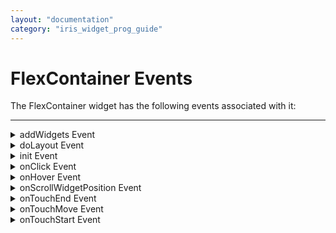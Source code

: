 ```yaml
---
layout: "documentation"
category: "iris_widget_prog_guide"
---
```

                               


FlexContainer Events
====================

The FlexContainer widget has the following events associated with it:

* * *


<details close markdown="block"><summary>addWidgets Event</summary>

* * *

An event callback invoked by the platform when the FlexContianer or FlexScrollContianer widget is accessed for the first time after its construction. This event gets executed only once on in the lifetime of the FlexContianer or FlexScrollContainer. If a destroyed FlexContianer or FlexScrollContainer is accessed, the FlexContianer or FlexScrollContainer is re-initialized and this event is invoked.

### Syntax

addWidgets()

### Read/Write

No. It is a constructor only property.

### Remarks

> **_Note:_** This event is applicable when the FlexContainer is created using the masters feature of VoltMX Iris.

If the FlexForm is not initialized then,

*   addWidgets event for a FlexContainer or FlexScrollContainer placed inside the Form is invoked after the addWidgets event of the FlexContainer or FlexScrollContainer.
*   If the multiple FlexContainer or FlexScrollContainers are placed in the Form, then addWidgets event of all the containers is invoked in the order they are added to the Form.
*   If the container is accessed before the Form is initialized, then the Form’s addWidgets event is invoked followed by FlexContainer or FlexScrollContainer’s.

If the FlexForm is initialized and the FlexContainer or FlexScrollContainer is added dynamically to the Form then,

*   The addWidgets callback for a FlexContainer or FlexScrollContainer is invoked immediately.
*   In SPA platform, addWidgets event is invoked even if any API on FlexContainer or FlexScrollContainer is invoked.
*   In Android, iOS, and Windows platforms, the event addWidgets is invoked only if any property on FlexContainer or FlexScrollContainer is invoked.

### Example

{% highlight VoltMx %}
//Sample code to set a callback to the addWidgets event for a FlexContainer widget.

myForm.myFlex.addWidgets=addWidgetsCallback;

function addWidgetsCallback() {
    //write your logic to create and add child widgets
}
{% endhighlight %}

### Platform Availability

*   iOS
*   Android
*   Windows
*   SPA

* * *

</details>
<details close markdown="block"><summary>doLayout Event</summary>

* * *

This event is invoked for every widget when the widget position and dimensions are computed. This event is invoked for all the widgets placed inside flex containers. This event is invoked in the order in which the widgets are added to the widget hierarchy and expect the frame property of the widget is calculated and available for use within this event.

### Syntax

{% highlight VoltMx %}
doLayout()
{% endhighlight %}

### Read/Write

Read + Write

### Remarks

This event is used to set the layout properties of child widgets in the relation to self and peer widgets whose layout is not yet performed.

The frame values will be available correctly only in the doLayout callback. Usage of the frame property in postShow is not suggested as layout cycles are still being calculated even after firing the postShow of the form.

> **_Note:_** The number of times this event invoked may vary per platform. It is not recommended to write business logic assuming that this function is invoked only once when there is a change in positional or dimensional properties. This event will not trigger when transformations are applied though widget is moved or scaled or rotated from its original location.

### Example

{% highlight VoltMx %}
//Sample code to set doLayout event callback to a button widget.
/*This code changes the top property of button2 and makes it appear below button1.*/
myForm.button1.doLayout=doLayoutButton1;


function doLayoutButton1(){
      
    myForm.button2.top = myForm.button1.frame.height;
}
{% endhighlight %}

### Platform Availability

*   iOS
*   Android
*   Windows
*   SPA

* * *

</details>
<details close markdown="block"><summary>init Event</summary>

* * *

This event is invoked only once in widgets life cycle that is when the FlexContainer or FlexScrollContainer is ready with its widget hierarchy. This event is invoked after [addwidgets](#masterda) method is invoked.

### Syntax
{% highlight VoltMx %}
init
{% endhighlight %}

### Read/Write

No. It is a constructor only property.

### Remarks

> **_Note:_** This event is applicable when the FlexContainer is created using the masters feature of VoltMX Iris.

If the FlexForm is not initialized then,

*   init event for a FlexContainer or FlexScrollContainer placed in the Form is invoked after the execution of init event of the FlexContainer or FlexScrollContainer.
*   If the multiple FlexContainer or FlexScrollContainers are placed in the Form, then init event of all the containers is invoked in the order they are added to the Form.
*   If the container is accessed before the Form is initialized, then the Form’s init event is invoked followed by FlexContainer or FlexScrollContainer’s.

If the FlexForm is initialized and the FlexContainer or FlexScrollContainer is added dynamically to the Form then,

*   The init callback for a FlexContainer or FlexScrollContainer is invoked immediately.
*   In SPA platform, init event is invoked even if any API on FlexContainer or FlexScrollContainer is invoked.
*   In Android, iOS, and Windows platforms, the event init is invoked only if any property on FlexContainer or FlexScrollContainer is invoked.

### Example

{% highlight VoltMx %}
//Sample code
var flexContainer = new voltmx.ui.FlexContainer({
	"id": "flexContainer2142450206171182",
	"top": "0dp",
	"left": "0dp",
	"width": "50%",
	"height": "100dp",
	"zIndex": 1,
	"isVisible": true,
	"clipBounds": true,
	"Location": "[0,0]",
	"skin": "skn1",
	"layoutType": voltmx.flex.FREE_FORM,
	"init": initCallback
});

function initCallback() {
	//write your logic to initialize. 
} 
{% endhighlight %}

### Platform Availability

*   iOS
*   Android
*   Windows
*   SPA

* * *

</details>
<details close markdown="block"><summary>onClick Event</summary>

* * *

A callback event is invoked by the platform when the user performs a click action on the FlexContainer widget.

### Syntax

{% highlight VoltMx %}
onClick()
{% endhighlight %}

### Parameters

widget \[widgetref\]

Optional. Handle to the widget instance that raised the event.

Context \[Object\]

Optional. This parameter is applicable only when the FlexContainer is placed in a Segment rowTemplate or sectionTemplate. The argument context object has the following parameters:

> rowIndex \[Number\]

> Optional. Index of the row that contains the FlexContainer. It is not available if the FlexContainer is placed in a section header.

> sectionIndex \[Number\]

> Index of the section row that contains the FlexContainer.

> widgetInfo \[widgetref\]

> Handle to the parent widget instance (Segment) that contains the FlexContainer.

> **_Note:_** The behavior of this event is undefined when **onClick** and a **single tab gesture** are defined for a FlexContainer.

### Read/Write

Read + Write

Remarks

If the onClick event is not defined for the FlexContainer Widget, the FocusSkin is not shown when user performs click action on the FlexContainer.

### Example

{% highlight VoltMx %}
//Sample code to set callback to onClick event for a FlexContainer widget.

myForm.myFlex.onClick=flexClickExample;

function flexClickExample(eventobject) {
    voltmx.print("The eventobject is " + eventobject);
}  
//Sample code to set callback to onClick event of a FlexContiner widget inside a Segment.  
  
myForm.myFlex.onClick=flexClickExample;  
function flexClickExample(eventobject, context) {
    voltmx.print("The event object is " + eventobject + "and the context is " + );
}  

{% endhighlight %}

### Platform Availability

*   iOS
*   Android
*   Windows
*   SPA

* * *

</details>
<details close markdown="block"><summary>onHover Event</summary>

* * *

An event callback is invoked by the platform based on the below actions:

*   When the mouse enters into the widget region.
*   When the mouse moves with in the widget region.
*   When the mouse leaves from the widget region.

> **_Note:_** When the event callback is invoked, corresponding widget state is not updated as selected/unselected.

### Important Considerations

Below are the points to be considered while using onHover event.

*   To remove onHover event on a widget, set it to null.
{% highlight VoltMx %}
widget.onHover = null;
{% endhighlight %}
*   Data / computing intense operations should not be performed in onHover callback.
*   Avoid network calls in onHover event as it affects the performance.
*   Use this event to update the skin.
*   When an onHover event is defined to both parent and child widgets, the onHover event executes as follows:  
      
    *   When mouse moves into parent widget, then MOUSE\_ENTER event gets fired on the parent widget.
    *   When mouse moves inside the parent widget, then MOUSE\_MOVE event is fired continuously till mouse moves inside the parent widget.
    *   When mouse moves into the child widget area, then MOUSE\_ENTER event gets fired on the child widget.
    *   When mouse moves inside the child widget area, then MOUSE\_MOVE event is fired on child widget and also on the parent widget.
    *   When mouse moves out of the child widget area, then MOUSE\_LEAVE event gets fired on child widget and MOUSE\_MOVE event gets fired on the parent widget.
    *   When mouse moves out of the parent widget, then MOUSE\_LEAVE event gets fired on the parent widget.

### Syntax

{% highlight VoltMx %}
onHover()
{% endhighlight %}

### Parameters

widget

Optional. Handle to the widget instance that raised the event.

context

Optional. Specifies the JSObject with the following key values.

 eventType
 
 Following are the options available:
 
    constants.ONHOVER\_MOUSE\_ENTER - When the mouse enters into the widget region.
    
    constants.ONHOVER\_MOUSE\_MOVE - When the mouse move within the widget region.
    
    constants.ONHOVER\_MOUSE\_LEAVE - When the mouse leaves from the widget region.
     sectionIndex
    
    Optional. Specifies the index of the section where the current focused row belongs. It is applicable only if parent is segmentedUI.
    
    rowIndex
    
    Optional. Specifies the index of the current focused row relative to its section. It is applicable only if parent is SegmentedUI or DataGrid.
    
    columnIndex
    
    Optional. Specifies the index of the cell in DataGrid where the mouse exists. It is applicable only if parent is DataGrid.
    
    selectionState
    
    Optional. Specifies the selection state when the widget is placed inside a segmentedUI and its selectionBehavior property is set as SEGUI\_MULTI\_BEHAVIOR or SEGUI\_SINGLE\_SELECT\_BEHAVIOR to indicate the current focused rows checked or unchecked state.
    
    index
    
    Optional. Specifies the index of the current focused image in ImageGallery or HorizontalImageStrip widgets. It is applicable only for ImageGallery or HorizontalImageStrip widgets.
    
    key
    
    Optional. Specifies the key of the element in a CheckBoxGroup or RadioButton widgets.
    
    pageX
    
    Specifies the horizontal coordinate of the onHover event relative to the whole document.
    
    pageY
    
    Specifies the vertical coordinate of the onHover event relative to the whole document.
    
    screenX
    
    Specifies the horizontal coordinate of the onHover event relative to the screen width.
    
    screenY
    
    Specifies the vertical coordinate of the onHover event relative to the screen height.

### Example

{% highlight VoltMx %}
//Sample code to use onHover eventfunction 
function onHoverEventCallback(widget, context) {
 voltmx.print("button hover event executed" + context.eventType);
 if (context.eventType == constants.ONHOVER_MOUSE_ENTER) {
  widget.skin = "yellow";
 } else if (context.eventType == constants.ONHOVER_MOUSE_MOVE) {
  widget.skin = "yellow";
 } else if (context.eventType == constants.ONHOVER_MOUSE_LEAVE) {
  widget.skin = "blue";
 }
}

function addHoverEvent() {
 voltmx.print("registering hover events");
 form1.button1.onHover = onHoverEventCallback;
}

function removeHoverEvent() {
 voltmx.print("removing hover events");
 form1.button1.onHover = null;
}  

{% endhighlight %}

### Platform Availability

Available on Desktop Web platform only

* * *

</details>
<details close markdown="block"><summary>onScrollWidgetPosition Event</summary>

* * *

This event callback is invoked by the platform when the widget location position gets changed on scrolling. The onScrollWidgetPosition event returns the positional coordinates of the widget's location with respect to the screen (screenX and screenY) and the parent container (frameX and frameY). This event is invoked asynchronously, and is not available for FlexForm widget.

### Syntax
{% highlight VoltMx %}
onScrollWidgetPosition()
{% endhighlight %}

### Read/Write

Read + Write

### Example

{% highlight VoltMx %}
var LabelWdg = new voltmx.ui.Label(basicConf, layoutConf, pspConf);
form.add(LabelWdg);
LabelWdg.onScrollWidgetPosition = onScrollWidgetPositionCallBack;

function onScrollWidgetPositionCallBack(wdg, screenX, screenY, frameX, frameY) { //wdg : Widget that is registered for onScrollWidgetPosition.
    /*screenX : Position of widget with respect to 
the screen's X - coordinates (after downsizing the navigation bar and status bar).*/
    /*screenY : Position of widget with respect to the screen's Y - 
coordinates (after downsizing the navigation bar and status bar).*/
    //frameX : Position of widget with respect to parent container's X- coordinates.
    //frameY : Position of widget with respect to parent container's Y- coordinates.
}
{% endhighlight %}

### Platform Availability

*   Not Accessible from IDE
*   Android, iOS, SPA, and Windows

* * *

</details>
<details close markdown="block"><summary>onTouchEnd Event</summary>

* * *

An event callback is invoked by the platform when the user touch is released from the touch surface.

### Syntax
{% highlight VoltMx %}
onTouchEnd ()
{% endhighlight %}

### Optional Parameters

source

Handle to the widget reference on which the user touch has ended.

x

Specifies the x-coordinate with in the widget with respect to widget's co-ordinate system. It is a number indicating device independent pixel.

y

Specifies the y- coordinate with in the widget with respect to widget's co-ordinate system. It is a number indicating device independent pixel.

contextInfo

On devices that support 3D Touch, specifies a key-value pair where the value specifies the force of the touch. The value 1.0 represents the force of an average touch, as determined by the system.

> **_Note:_** 3D Touch is available only on iOS 9.0 and later.

### Read/Write

Read + Write

### Remarks

This event is invoked asynchronously.

### Example

{% highlight VoltMx %}
function onTouchEndCallback(source, x, y, contextInfo) {
    if (contextInfo) {
        var force = contextInfo[“force”];
        voltmx.print(“value of force is” + force)
    }
}
Form1.widget1.onTouchEnd = onTouchEndCallback;
{% endhighlight %}

### Platform Availability

*   iOS, Android, Windows, and SPA

* * *

</details>
<details close markdown="block"><summary>onTouchMove Event</summary>

* * *

An event callback is invoked by the platform when the touch moves on the touch surface continuously until movement ends.

### Syntax

{% highlight VoltMx %}
onTouchMove ()
{% endhighlight %}

### Optional Parameters

source

Handle to the widget reference on which touch moves.

x

Specifies the x-coordinate with in the widget with respect to widget's co-ordinate system. It is a number indicating device independent pixel.

y

Specifies the y- coordinate with in the widget with respect to widget's co-ordinate system. It is a number indicating device independent pixel.

contextInfo

On devices that support 3D Touch, specifies a key-value pair where the value specifies the force of the touch. The value 1.0 represents the force of an average touch, as determined by the system.

> **_Note:_** 3D Touch is available only on iOS 9.0 and later.

### Read/Write

Read + Write

### Remarks

This event is invoked asynchronously.

### Example

{% highlight VoltMx %}
function onTouchMoveCallback(source, x, y, contextInfo) {
    if (contextInfo) {
        var force = contextInfo[“force”];
        voltmx.print(“value of force is” + force)
    }
    Form1.widget1.onTouchMove = onTouchMoveCallback;  

{% endhighlight %}

### Platform Availability

*   iOS, Android, Windows, and SPA

* * *

</details>
<details close markdown="block"><summary>onTouchStart Event</summary>

* * *

An event callback is invoked by the platform when the user touches the touch surface.

### Syntax

onTouchStart ()

### Optional Parameters

source

Handle to the widget reference on which the user touches.

x

Specifies the X co-ordinate with in the widget with respect to widget's co-ordinate system. It is a number indicating device independent pixel.

y

Specifies the Y co-ordinate with in the widget with respect to widget's co-ordinate system. It is a number indicating device independent pixel.

contextInfo

On devices that support 3D Touch, specifies a key-value pair where the value specifies the force of the touch. The value 1.0 represents the force of an average touch, as determined by the system.

> **_Note:_** 3D Touch is available only on iOS 9.0 and later.

### Read/Write

Read + Write

### Remarks

This event is invoked asynchronously.

### Example

{% highlight VoltMx %}
function onTouchStartCallback(source, x, y, contextInfo) {
    if (contextInfo) {
        var force = contextInfo[“force”];
        voltmx.print(“value of force is” + force)
    }
}
Form1.widget1.onTouchStart = onTouchStartCallback;  

{% endhighlight %}

### Platform Availability

*   iOS, Android, Windows, and SPA

* * *

